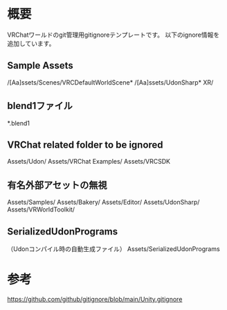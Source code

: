 # 概要
VRChatワールドのgit管理用gitignoreテンプレートです。
以下のignore情報を追加しています。
## Sample Assets
/[Aa]ssets/Scenes/VRCDefaultWorldScene*
/[Aa]ssets/UdonSharp*
XR/
## blend1ファイル
*.blend1
## VRChat related folder to be ignored
Assets/Udon/
Assets/VRChat Examples/
Assets/VRCSDK
## 有名外部アセットの無視
Assets/Samples/
Assets/Bakery/
Assets/Editor/
Assets/UdonSharp/
Assets/VRWorldToolkit/
## SerializedUdonPrograms
（Udonコンパイル時の自動生成ファイル）
Assets/SerializedUdonPrograms

# 参考
https://github.com/github/gitignore/blob/main/Unity.gitignore
